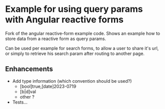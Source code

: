 # Example for using query params with Angular reactive forms

Fork of the angular reactive-form example code. 
Shows an example how to store data from a reactive form as query params.

Can be used per example for search forms, to allow a user to share it's url, or simply to retrieve his search param after routing to another page.

## Enhancements 

- Add type information (which convention should be used?)
    - [bool]true,[date]2023-0719
    - [b|d]val
    - other ?
- Tests...

